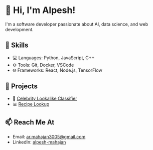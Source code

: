 # 👋 Hi, I'm Alpesh!
I'm a software developer passionate about AI, data science, and web development.

## 🧰 Skills
- 💻 Languages: Python, JavaScript, C++
- ⚙️ Tools: Git, Docker, VSCode
- 🌐 Frameworks: React, Node.js, TensorFlow

## 📌 Projects
- 🚀 [Celebrity Lookalike Classifier](https://github.com/couper55/Celebrity-Image-Classifier)
- 📊 [Recipe Lookup](https://github.com/couper55/streamlit-recipe)

## 📫 Reach Me At
- Email: ar.mahajan3005@gmail.com
- LinkedIn: [alpesh-mahajan](https://www.linkedin.com/in/alpesh-mahajan/)
